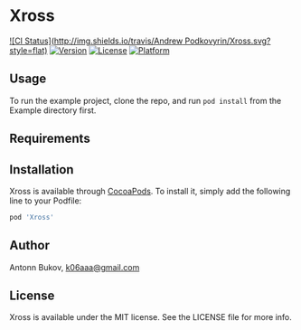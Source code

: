 # Xross

[![CI Status](http://img.shields.io/travis/Andrew Podkovyrin/Xross.svg?style=flat)](https://travis-ci.org/ML-Works/Xross)
[![Version](https://img.shields.io/cocoapods/v/Xross.svg?style=flat)](http://cocoapods.org/pods/Xross)
[![License](https://img.shields.io/cocoapods/l/Xross.svg?style=flat)](http://cocoapods.org/pods/Xross)
[![Platform](https://img.shields.io/cocoapods/p/Xross.svg?style=flat)](http://cocoapods.org/pods/Xross)

## Usage

To run the example project, clone the repo, and run `pod install` from the Example directory first.

## Requirements

## Installation

Xross is available through [CocoaPods](http://cocoapods.org). To install
it, simply add the following line to your Podfile:

```ruby
pod 'Xross'
```

## Author

Antonn Bukov, k06aaa@gmail.com

## License

Xross is available under the MIT license. See the LICENSE file for more info.
